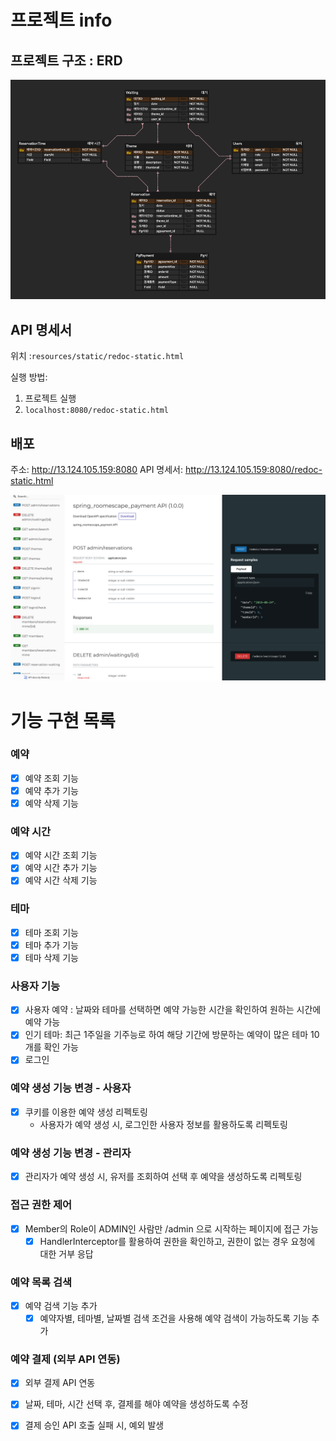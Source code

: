 # 프로젝트 info

## 프로젝트 구조 : ERD
![img.png|500](img.png)

## API 명세서
위치 :`resources/static/redoc-static.html`

실행 방법:
1. 프로젝트 실행
2. `localhost:8080/redoc-static.html` 

## 배포
주소: http://13.124.105.159:8080
API 명세서: http://13.124.105.159:8080/redoc-static.html

![img_1.png](img_1.png)
# 기능 구현 목록

### 예약
- [x] 예약 조회 기능
- [x] 예약 추가 기능
- [x] 예약 삭제 기능
### 예약 시간
- [x] 예약 시간 조회 기능
- [x] 예약 시간 추가 기능
- [x] 예약 시간 삭제 기능
### 테마
- [x] 테마 조회 기능
- [x] 테마 추가 기능
- [x] 테마 삭제 기능
### 사용자 기능
- [x] 사용자 예약 : 날짜와 테마를 선택하면 예약 가능한 시간을 확인하여 원하는 시간에 예약 가능
- [x] 인기 테마: 최근 1주일을 기주능로 하여 해당 기간에 방문하는 예약이 많은 테마 10개를 확인 가능
- [X] 로그인
### 예약 생성 기능 변경 - 사용자
- [x] 쿠키를 이용한 예약 생성 리펙토링
    - 사용자가 예약 생성 시, 로그인한 사용자 정보를 활용하도록 리펙토링
### 예약 생성 기능 변경 - 관리자
- [x] 관리자가 예약 생성 시, 유저를 조회하여 선택 후 예약을 생성하도록 리펙토링
### 접근 권한 제어
- [x] Member의 Role이 ADMIN인 사람만 /admin 으로 시작하는 페이지에 접근 가능
    - [x] HandlerInterceptor를 활용하여 권한을 확인하고, 권한이 없는 경우 요청에 대한 거부 응답
### 예약 목록 검색
- [x] 예약 검색 기능 추가
    - [x] 예약자별, 테마별, 날짜별 검색 조건을 사용해 예약 검색이 가능하도록 기능 추가

### 예약 결제 (외부 API 연동)
- [X] 외부 결제 API 연동
- [X] 날짜, 테마, 시간 선택 후, 결제를 해야 예약을 생성하도록 수정
- [X] 결제 승인 API 호출 실패 시, 예외 발생

